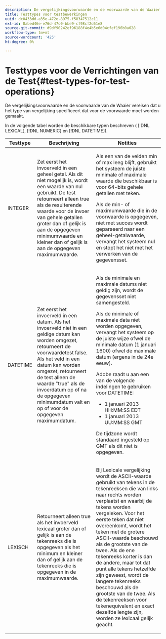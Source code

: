 ```yaml
---
description: De vergelijkingsvoorwaarde en de voorwaarde van de Waaier vereisen dat u het type van vergelijking specificeert dat voor de voorwaarde moet worden gemaakt.
title: Testtypes voor testbewerkingen
uuid: dc0433dd-a35e-472e-8975-f58347512c11
exl-id: 8abed46e-e76d-47c0-bbe9-cf98cf2d61e8
source-git-commit: d9df90242ef96188f4e4b5e6d04cfef196b0a628
workflow-type: tm+mt
source-wordcount: '425'
ht-degree: 0%

---
```


# Testtypes voor de Verrichtingen van de Test{#test-types-for-test-operations}

De vergelijkingsvoorwaarde en de voorwaarde van de Waaier vereisen dat u het type van vergelijking specificeert dat voor de voorwaarde moet worden gemaakt.

In de volgende tabel worden de beschikbare typen beschreven ( [!DNL LEXICAL], [!DNL NUMERIC] en [!DNL DATETIME]).

<table id="table_1B3AD8BDF0414D0AB8EE0E6D1B53E2CE"> 
 <thead> 
  <tr> 
   <th colname="col1" class="entry"> Testtype </th> 
   <th colname="col2" class="entry"> Beschrijving </th> 
   <th colname="col3" class="entry"> Notities </th> 
  </tr> 
 </thead>
 <tbody> 
  <tr> 
   <td colname="col1"> <p><span class="wintitle"> INTEGER</span> </p> </td> 
   <td colname="col2"> <p>Zet eerst het invoerveld in een geheel getal. Als dit niet mogelijk is, wordt een waarde van nul gebruikt. De test retourneert alleen true als de resulterende waarde voor de invoer van gehele getallen groter dan of gelijk is aan de opgegeven minimumwaarde en kleiner dan of gelijk is aan de opgegeven maximumwaarde. </p> </td> 
   <td colname="col3"> <p>Als een van de velden min of max leeg blijft, gebruikt het systeem de juiste minimale of maximale waarde die beschikbaar is voor 64-bits gehele getallen met teken. </p> <p> Als de min- of maximumwaarde die in de voorwaarde is opgegeven, niet met succes wordt geparseerd naar een geheel-getalwaarde, vervangt het systeem nul en stopt het niet met het verwerken van de gegevensset. </p> </td> 
  </tr> 
  <tr> 
   <td colname="col1"> <p><span class="wintitle"> DATETIME</span> </p> </td> 
   <td colname="col2"> <p>Zet eerst het invoerveld in een datum. Als het invoerveld niet in een geldige datum kan worden omgezet, retourneert de voorwaardetest false. Als het veld in een datum kan worden omgezet, retourneert de test alleen de waarde "true" als de invoerdatum op of na de opgegeven minimumdatum valt en op of voor de opgegeven maximumdatum. </p> </td> 
   <td colname="col3"> <p>Als de minimale en maximale datums niet geldig zijn, wordt de gegevensset niet samengesteld. </p> <p> Als de minimale of maximale data niet worden opgegeven, vervangt het systeem op de juiste wijze ofwel de minimale datum (1 januari 1600) ofwel de maximale datum (ergens in de 24e eeuw). </p> <p> Adobe raadt u aan een van de volgende indelingen te gebruiken voor <span class="wintitle"> DATETIME</span>: </p> 
    <ul id="ul_44F469CC5D974382AF70D7B1975CF077"> 
     <li id="li_DB5FD4AFD6B34436ACD7C13282F64956"> 1 januari 2013 HH:MM:SS EDT </li> 
     <li id="li_307580C3F97D495BB16F1212DB38CE37"> 1 januari 2013 UU:MM:SS GMT </li> 
    </ul> <p> De tijdzone wordt standaard ingesteld op GMT als dit niet is opgegeven. </p> </td> 
  </tr> 
  <tr> 
   <td colname="col1"> <p><span class="wintitle"> LEXISCH</span> </p> </td> 
   <td colname="col2"> <p>Retourneert alleen true als het invoerveld lexicaal groter dan of gelijk is aan de tekenreeks die is opgegeven als het minimum en kleiner dan of gelijk aan de tekenreeks die is opgegeven in de maximumwaarde. </p> </td> 
   <td colname="col3"> <p>Bij Lexicale vergelijking wordt de ASCII-waarde gebruikt van tekens in de tekenreeksen die van links naar rechts worden verplaatst en waarbij de tekens worden vergeleken. Voor het eerste teken dat niet overeenkomt, wordt het teken met de grotere ASCII-waarde beschouwd als de grootste van de twee. Als de ene tekenreeks korter is dan de andere, maar tot dat punt alle tekens hetzelfde zijn geweest, wordt de langere tekenreeks beschouwd als de grootste van de twee. Als de tekenreeksen voor tekenequivalent en exact dezelfde lengte zijn, worden ze lexicaal gelijk geacht. </p> </td> 
  </tr> 
 </tbody> 
</table>
